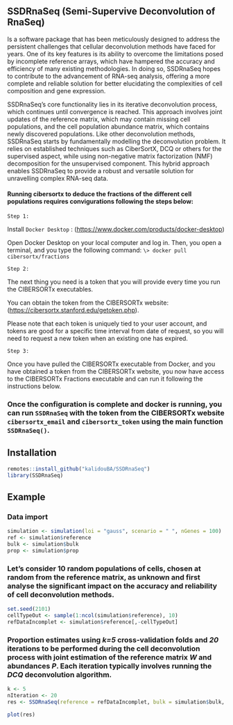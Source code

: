 
<!-- README.md is generated from README.Rmd. Please edit that file -->

## **SSDRnaSeq (Semi-Supervive Deconvolution of RnaSeq)**

Is a software package that has been meticulously designed to address the
persistent challenges that cellular deconvolution methods have faced for
years. One of its key features is its ability to overcome the
limitations posed by incomplete reference arrays, which have hampered
the accuracy and efficiency of many existing methodologies. In doing so,
SSDRnaSeq hopes to contribute to the advancement of RNA-seq analysis,
offering a more complete and reliable solution for better elucidating
the complexities of cell composition and gene expression.

SSDRnaSeq’s core functionality lies in its iterative deconvolution
process, which continues until convergence is reached. This approach
involves joint updates of the reference matrix, which may contain
missing cell populations, and the cell population abundance matrix,
which contains newly discovered populations. Like other deconvolution
methods, SSDRnaSeq starts by fundamentally modelling the deconvolution
problem. It relies on established techniques such as CiberSortX, DCQ or
others for the supervised aspect, while using non-negative matrix
factorization (NMF) decomposition for the unsupervised component. This
hybrid approach enables SSDRnaSeq to provide a robust and versatile
solution for unravelling complex RNA-seq data.

#### Running cibersortx to deduce the fractions of the different cell populations requires convigurations following the steps below:

`Step 1:`

Install `Docker Desktop` :
(<https://www.docker.com/products/docker-desktop>)

Open Docker Desktop on your local computer and log in. Then, you open a
terminal, and you type the following command:
`\> docker pull cibersortx/fractions`

`Step 2:`

The next thing you need is a token that you will provide every time you
run the CIBERSORTx executables.

You can obtain the token from the CIBERSORTx website:
(<https://cibersortx.stanford.edu/getoken.php>).

Please note that each token is uniquely tied to your user account, and
tokens are good for a specific time interval from date of request, so
you will need to request a new token when an existing one has expired.

`Step 3:`

Once you have pulled the CIBERSORTx executable from Docker, and you have
obtained a token from the CIBERSORTx website, you now have access to the
CIBERSORTx Fractions executable and can run it following the
instructions below.

### Once the configuration is complete and docker is running, you can run `SSDRnaSeq` with the token from the CIBERSORTx website `cibersortx_email` and `cibersortx_token` using the main function `SSDRnaSeq()`.

## Installation

``` r
remotes::install_github("kalidouBA/SSDRnaSeq")
library(SSDRnaSeq)
```

## Example

### Data import

``` r
simulation <- simulation(loi = "gauss", scenario = " ", nGenes = 100)
ref <- simulation$reference
bulk <- simulation$bulk
prop <- simulation$prop
```

### Let’s consider 10 random populations of cells, chosen at random from the reference matrix, as unknown and first analyse the significant impact on the accuracy and reliability of cell deconvolution methods.

``` r
set.seed(2101)
cellTypeOut <- sample(1:ncol(simulation$reference), 10)
refDataIncomplet <- simulation$reference[,-cellTypeOut]
```

### Proportion estimates using *k=5* cross-validation folds and *20* iterations to be performed during the cell deconvolution process with joint estimation of the reference matrix *W* and abundances *P*. Each iteration typically involves running the *DCQ* deconvolution algorithm.

``` r
k <- 5
nIteration <- 20
res <- SSDRnaSeq(reference = refDataIncomplet, bulk = simulation$bulk, k_folds = 5, nIteration = 20,methodDeconv ="DCQ")
```

``` r
plot(res)
```
